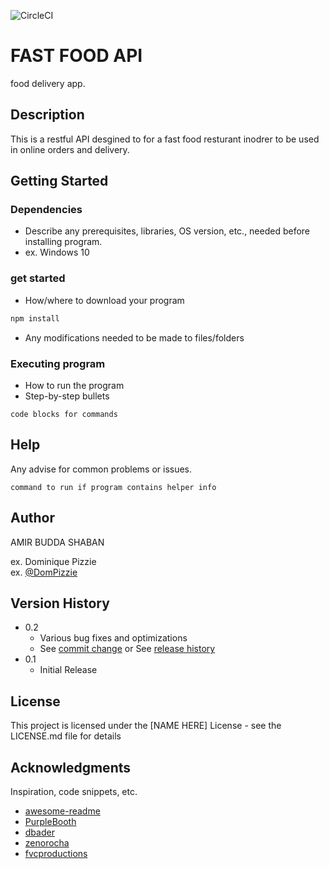 ![CircleCI](https://img.shields.io/circleci/build/github/AmirShaban53/fastfood_backend/master)

# FAST FOOD API

food delivery app.

## Description

This is a restful API desgined to for a fast food resturant inodrer to be used in online
orders and delivery.

## Getting Started

### Dependencies

* Describe any prerequisites, libraries, OS version, etc., needed before installing program.
* ex. Windows 10

### get started

* How/where to download your program
```bash
npm install
```
* Any modifications needed to be made to files/folders

### Executing program

* How to run the program
* Step-by-step bullets
```
code blocks for commands
```

## Help

Any advise for common problems or issues.
```
command to run if program contains helper info
```

## Author

AMIR BUDDA SHABAN

ex. Dominique Pizzie  
ex. [@DomPizzie](https://twitter.com/dompizzie)

## Version History

* 0.2
    * Various bug fixes and optimizations
    * See [commit change]() or See [release history]()
* 0.1
    * Initial Release

## License

This project is licensed under the [NAME HERE] License - see the LICENSE.md file for details

## Acknowledgments

Inspiration, code snippets, etc.
* [awesome-readme](https://github.com/matiassingers/awesome-readme)
* [PurpleBooth](https://gist.github.com/PurpleBooth/109311bb0361f32d87a2)
* [dbader](https://github.com/dbader/readme-template)
* [zenorocha](https://gist.github.com/zenorocha/4526327)
* [fvcproductions](https://gist.github.com/fvcproductions/1bfc2d4aecb01a834b46)

